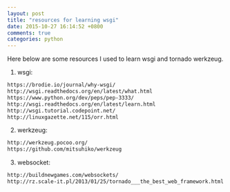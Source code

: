 ```yaml
---
layout: post
title: "resources for learning wsgi"
date: 2015-10-27 16:14:52 +0800
comments: true
categories: python	
---
```

Here below are some resources I used to learn wsgi and tornado werkzeug.

1. wsgi:

```html
https://brodie.io/journal/why-wsgi/
http://wsgi.readthedocs.org/en/latest/what.html
https://www.python.org/dev/peps/pep-3333/
http://wsgi.readthedocs.org/en/latest/learn.html
http://wsgi.tutorial.codepoint.net/
http://linuxgazette.net/115/orr.html
```

2. werkzeug:

```html
http://werkzeug.pocoo.org/
https://github.com/mitsuhiko/werkzeug
```

3. websocket:

```html
http://buildnewgames.com/websockets/
http://rz.scale-it.pl/2013/01/25/tornado___the_best_web_framework.html
```